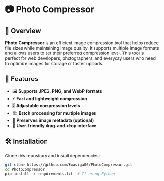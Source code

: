 # 📷 Photo Compressor

## 🔹 Overview
**Photo Compressor** is an efficient image compression tool that helps reduce file sizes while maintaining image quality. It supports multiple image formats and allows users to set their preferred compression level. This tool is perfect for web developers, photographers, and everyday users who need to optimize images for storage or faster uploads.

## 🚀 Features
- 🖼️ **Supports JPEG, PNG, and WebP formats**
- ⚡ **Fast and lightweight compression**
- 🎚️ **Adjustable compression levels**
- 🏗️ **Batch processing for multiple images**
- 💾 **Preserves image metadata (optional)**
- 📂 **User-friendly drag-and-drop interface**

## 🛠️ Installation
Clone this repository and install dependencies:
```sh
git clone https://github.com/Kwasiga06/PhotoCompressor.git
cd PhotoCompressor
pip install -r requirements.txt  # If using Python
